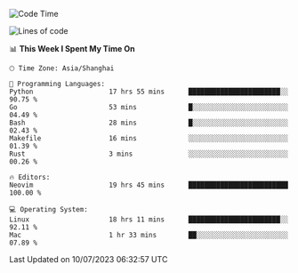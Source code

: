 <!--START_SECTION:waka-->
![Code Time](http://img.shields.io/badge/Code%20Time-1%2C432%20hrs%2037%20mins-blue)

![Lines of code](https://img.shields.io/badge/From%20Hello%20World%20I%27ve%20Written-261.8%20thousand%20lines%20of%20code-blue)

📊 **This Week I Spent My Time On** 

```text
🕑︎ Time Zone: Asia/Shanghai

💬 Programming Languages: 
Python                   17 hrs 55 mins      ███████████████████████░░   90.75 % 
Go                       53 mins             █░░░░░░░░░░░░░░░░░░░░░░░░   04.49 % 
Bash                     28 mins             █░░░░░░░░░░░░░░░░░░░░░░░░   02.43 % 
Makefile                 16 mins             ░░░░░░░░░░░░░░░░░░░░░░░░░   01.39 % 
Rust                     3 mins              ░░░░░░░░░░░░░░░░░░░░░░░░░   00.26 % 

🔥 Editors: 
Neovim                   19 hrs 45 mins      █████████████████████████   100.00 % 

💻 Operating System: 
Linux                    18 hrs 11 mins      ███████████████████████░░   92.11 % 
Mac                      1 hr 33 mins        ██░░░░░░░░░░░░░░░░░░░░░░░   07.89 % 
```


 Last Updated on 10/07/2023 06:32:57 UTC
<!--END_SECTION:waka-->
